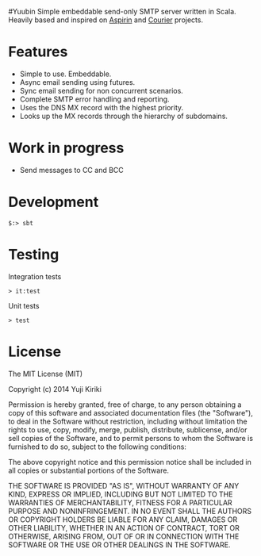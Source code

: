 #Yuubin
Simple embeddable send-only SMTP server written in Scala. 
Heavily based and inspired on [Aspirin](https://github.com/masukomi/aspirin) and [Courier](https://github.com/softprops/courier) projects.

# Features
* Simple to use. Embeddable.
* Async email sending using futures.
* Sync email sending for non concurrent scenarios.
* Complete SMTP error handling and reporting.
* Uses the DNS MX record with the highest priority.
* Looks up the MX records through the hierarchy of subdomains.

# Work in progress
* Send messages to CC and BCC


# Development

```shell
$:> sbt
```

# Testing

Integration tests

```shell
> it:test
```

Unit tests

```shell
> test
```

# License
The MIT License (MIT)

Copyright (c) 2014 Yuji Kiriki

Permission is hereby granted, free of charge, to any person obtaining a copy
of this software and associated documentation files (the "Software"), to deal
in the Software without restriction, including without limitation the rights
to use, copy, modify, merge, publish, distribute, sublicense, and/or sell
copies of the Software, and to permit persons to whom the Software is
furnished to do so, subject to the following conditions:

The above copyright notice and this permission notice shall be included in all
copies or substantial portions of the Software.

THE SOFTWARE IS PROVIDED "AS IS", WITHOUT WARRANTY OF ANY KIND, EXPRESS OR
IMPLIED, INCLUDING BUT NOT LIMITED TO THE WARRANTIES OF MERCHANTABILITY,
FITNESS FOR A PARTICULAR PURPOSE AND NONINFRINGEMENT. IN NO EVENT SHALL THE
AUTHORS OR COPYRIGHT HOLDERS BE LIABLE FOR ANY CLAIM, DAMAGES OR OTHER
LIABILITY, WHETHER IN AN ACTION OF CONTRACT, TORT OR OTHERWISE, ARISING FROM,
OUT OF OR IN CONNECTION WITH THE SOFTWARE OR THE USE OR OTHER DEALINGS IN THE
SOFTWARE.
